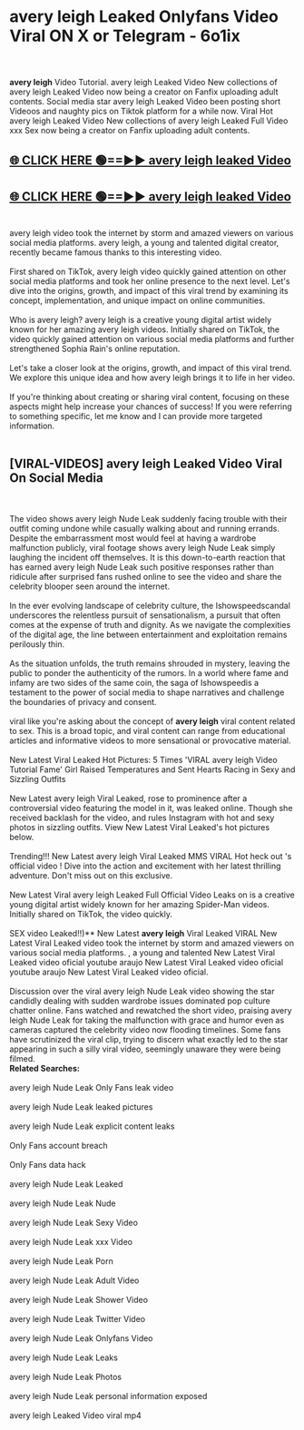 <h1> avery leigh Leaked Onlyfans Video Viral ON X or Telegram - 6o1ix </h1>

# 
<br>
<strong>avery leigh</strong> Video Tutorial. avery leigh Leaked Video New collections of  avery leigh Leaked Video now being a creator on Fanfix uploading adult contents. Social media star avery leigh Leaked Video been posting short Videoos and naughty pics on Tiktok platform for a while now. Viral Hot avery leigh Leaked Video New collections of avery leigh Leaked Full Video xxx Sex now being a creator on Fanfix uploading adult contents.
<br>

## [🌐 CLICK HERE 🟢==►► avery leigh leaked Video ](https://onlyclips.site?title=avery_leigh&ref=git)


## [🌐 CLICK HERE 🟢==►► avery leigh leaked Video ](https://onlyclips.site?title=avery_leigh&ref=git)

<br>
avery leigh video took the internet by storm and amazed viewers on various social media platforms. avery leigh, a young and talented digital creator, recently became famous thanks to this interesting video.
<br><br>
First shared on TikTok, avery leigh video quickly gained attention on other social media platforms and took her online presence to the next level. Let's dive into the origins, growth, and impact of this viral trend by examining its concept, implementation, and unique impact on online communities.
<br><br>
Who is avery leigh? avery leigh is a creative young digital artist widely known for her amazing avery leigh videos. Initially shared on TikTok, the video quickly gained attention on various social media platforms and further strengthened Sophia Rain's online reputation.
<br><br>
Let's take a closer look at the origins, growth, and impact of this viral trend. We explore this unique idea and how avery leigh brings it to life in her video.
<br><br>
If you're thinking about creating or sharing viral content, focusing on these aspects might help increase your chances of success! If you were referring to something specific, let me know and I can provide more targeted information.
<br><br>
<h2>[VIRAL-VIDEOS] avery leigh Leaked Video Viral On Social Media</h2>
<br><br>
The video shows avery leigh Nude Leak suddenly facing trouble with their outfit coming undone while casually walking about and running errands. Despite the embarrassment most would feel at having a wardrobe malfunction publicly, viral footage shows avery leigh Nude Leak simply laughing the incident off themselves. It is this down-to-earth reaction that has earned avery leigh Nude Leak such positive responses rather than ridicule after surprised fans rushed online to see the video and share the celebrity blooper seen around the internet.
<br><br>
In the ever evolving landscape of celebrity culture, the Ishowspeedscandal underscores the relentless pursuit of sensationalism, a pursuit that often comes at the expense of truth and dignity. As we navigate the complexities of the digital age, the line between entertainment and exploitation remains perilously thin.
<br><br>
As the situation unfolds, the truth remains shrouded in mystery, leaving the public to ponder the authenticity of the rumors. In a world where fame and infamy are two sides of the same coin, the saga of Ishowspeedis a testament to the power of social media to shape narratives and challenge the boundaries of privacy and consent.
<br><br>
viral like you're asking about the concept of <strong>avery leigh</strong> viral content related to sex. This is a broad topic, and viral content can range from educational articles and informative videos to more sensational or provocative material.
<br><br>
New Latest Viral Leaked Hot Pictures: 5 Times 'VIRAL avery leigh Video Tutorial Fame' Girl Raised Temperatures and Sent Hearts Racing in Sexy and Sizzling Outfits
<br><br>
New Latest avery leigh Viral Leaked, rose to prominence after a controversial video featuring the model in it, was leaked online. Though she received backlash for the video, and rules Instagram with hot and sexy photos in sizzling outfits. View New Latest Viral Leaked's hot pictures below.
<br><br>
Trending!!! New Latest avery leigh Viral Leaked MMS VIRAL Hot heck out 's official video ! Dive into the action and excitement with her latest thrilling adventure. Don't miss out on this exclusive.
<br><br>
New Latest Viral avery leigh Leaked Full Official Video Leaks on  is a creative young digital artist widely known for her amazing Spider-Man videos. Initially shared on TikTok, the video quickly.
<br><br>
SEX video Leaked!!)** New Latest <strong>avery leigh</strong> Viral Leaked VIRAL New Latest Viral Leaked video took the internet by storm and amazed viewers on various social media platforms. , a young and talented New Latest Viral Leaked video oficial youtube araujo New Latest Viral Leaked video oficial youtube araujo New Latest Viral Leaked video oficial.
<br><br>
Discussion over the viral avery leigh Nude Leak video showing the star candidly dealing with sudden wardrobe issues dominated pop culture chatter online. Fans watched and rewatched the short video, praising avery leigh Nude Leak for taking the malfunction with grace and humor even as cameras captured the celebrity video now flooding timelines. Some fans have scrutinized the viral clip, trying to discern what exactly led to the star appearing in such a silly viral video, seemingly unaware they were being filmed.
<br>
<strong>Related Searches:</strong>
<br><br>
avery leigh Nude Leak Only Fans leak video
<br><br>
avery leigh Nude Leak leaked pictures
<br><br>
avery leigh Nude Leak explicit content leaks
<br><br>
Only Fans account breach
<br><br>
Only Fans data hack
<br><br>
avery leigh Nude Leak Leaked
<br><br>
avery leigh Nude Leak Nude
<br><br>
avery leigh Nude Leak Sexy Video
<br><br>
avery leigh Nude Leak xxx Video
<br><br>
avery leigh Nude Leak Porn
<br><br>
avery leigh Nude Leak Adult Video
<br><br>
avery leigh Nude Leak Shower Video
<br><br>
avery leigh Nude Leak Twitter Video
<br><br>
avery leigh Nude Leak Onlyfans Video
<br><br>
avery leigh Nude Leak Leaks
<br><br>
avery leigh Nude Leak Photos
<br><br>
avery leigh Nude Leak personal information exposed
<br><br>
avery leigh Leaked Video viral mp4
